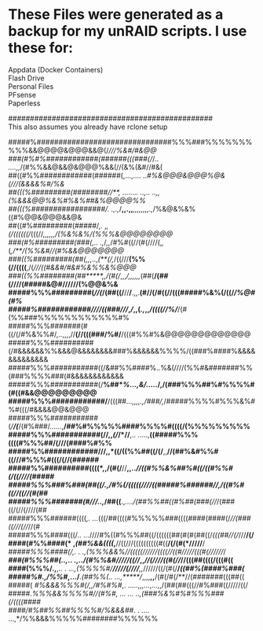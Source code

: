 # These Files were generated as a backup for my unRAID scripts. I use these for:

Appdata (Docker Containers) <br>
Flash Drive <br>
Personal Files <br>
PFsense <br>
 Paperless

###############################################<br>
This also assumes you already have rclone setup



#####%###############################%%%###%%%%%%%%%%&&@@@@&@@@&&@(/*///%&#/#&@@<br>
###(#%#%############(######(((###(/*/*.. ....,,*/(#%%&&@&&@&@@@%&&(//(&%(&#//#&(<br>
##((#%%############(######(,...,....              ..*#%&@@@&@@@%@&(///(&&&&%#/%&<br>
##(((%#########(########//**,  ........  ..,..      ..,,(%&&&@@%&%#%&%##&%@@@@%%<br>
##(((%#################/.      .,.,*/**,,.,,***,,,,,,,,.,*/%&@&%&%((#%@@&@@@&&@&<br>
##((#%#########(#####/,.      ,*,(/((((((/*(((//*,,,,,***,*/(%&%&%/(%%%&@@@@@@@@<br>
###(#%#########(###(,..   .,*/*,,*/#%#((//(#(////(,*,*(*,/**/(%%&#//(#%&&@@@@@@@<br>
###((%#########(##(,,*,..,*(**(/,*/((///**(%%(//((((**,/(*///((#&&#/#&#%&%%&%@@@<br>
###((%%########(##*****,,/(#(/*,,,*/,,,,,,*(##(**/(##(////(#####&@#//////(%@@&%&<br>
#####%%%#########(*//(*/(##((/**//**/**.,,.**(#//(/#((//(((#####%&%(/((/*/%@#(#%<br>
#####%############////((###///*,*/*,,(*.,*,,*/((((//%/***/(#(%%###%%%%%%%%%%%%#%<br>
#####%%%#######(#((/(/#%&%%#/*,..*,,,,//**(//(((###/%#/**/(((#%%#%&@@@@@@@@@@@@@<br>
#####%%%##########(/#&&&&&&%%&&&@&&&&&&&&###%&&&&&&%%%%/((###%####%&&&&&&&&&&&&&<br>
#####%%%###########((/&##%%####%..%&(////(%%#&#######%%(###%%%%###(#&&&&&&&&&&&&<br>
#####%%%###########(/**%##****%*...,&/....*.*/,/(###%%%##%#%%%%#(#((#&&@@@@@@@@@<br>
#####%%%############/**/(((##*...,,,,.,/###/,*/#####%%%%#%%%&%#%#(((/#&&&&@@&@@@<br>
#####%%%###########(*/**/(***/(#%###/......,**/##%#%%%%%####%%%%#((((/(%%%%%%%%%<br>
#####%%%###########(//,,*(/*/*//**,.. .....,**((#####%%%((((#%%%##/(///(####%#%%<br>
#####%%############///,,*((/((%%##((/(/**,,**//(##%&#%%#((///#%%%#(((/(//(######<br>
#####%%##########((((*,,/(#(/**//**,,..****//((#%%&%##%#((/*((#%%#(/((////(#####<br>
#####%%%###%###(##((/*.,*/#%(/(((((//****//((#####%######//,/((#%#((//((//*(#(##<br>
#####%%%#######(#//*/..,*/##((**.,....*/(##%%##((#%##(###(//*/(###((/(//(////(##<br>
#####%%%######((((*,. ...*(((/##((((#%%%%%###((((####(####(/*//(###((///(//*//(#<br>
#####%%%####(((/*..   ...*////#%((#%%%##((/((((((##(#(#(##((/*(((##//(/*///**/(/<br>
####(#%%####(*          ,*(##%&&((((*,**//((///((((((((((#((**/(/(#(*/////**/***<br>
#####%%%####(/,.    . .,*(%%%&&%//(((((///*//***/((((//((#///*//(((#(//////*/***<br>
###(#%%%##(..,..    .,../(#%%&#/////((//*****,,*//(////((#(//*//(((##((((/(((#((<br>
####(%%%/.,**,.. . .*..,(%%%%#/**/////(////**,,*//////((/(#(/**/*((##%(####%###(<br>
#####%#.,/%%#*,.../**.*(##%%(.. ...,*****/*,,,,**,,**/(#(/#(/**//(#######(((##((<br>
#####( *#%&&&%%%#(/,,/#%#%#*,.      .....,,,...,...,,/(##(##(((//#%###((/////((/<br>
#####.*%%%&&%%%%#//****(#%#,      ...         ... ..,*(###%&%#%#%%%###(/((((####<br>
####*/#%##%%##%%%%#/%&&&##*.             .   .... ...,*/%%&&&%%%%%########%%%%%%

